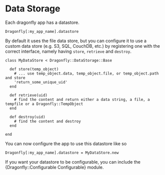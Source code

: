 Data Storage
============

Each dragonfly app has a datastore.

    Dragonfly[:my_app_name].datastore
    
By default it uses the file data store, but you can configure it to use
a custom data store (e.g. S3, SQL, CouchDB, etc.) by registering one with the correct interface, namely
having `store`, `retrieve` and `destroy`.

    class MyDataStore < Dragonfly::DataStorage::Base

      def store(temp_object)
        # ... use temp_object.data, temp_object.file, or temp_object.path and store
        'return_some_unique_uid'
      end

      def retrieve(uid)
        # find the content and return either a data string, a file, a tempfile or a Dragonfly::TempObject
      end
  
      def destroy(uid)
        # find the content and destroy
      end

    end

You can now configure the app to use this datastore like so

    Dragonfly[:my_app_name].datastore = MyDataStore.new

If you want your datastore to be configurable, you can include the {Dragonfly::Configurable Configurable} module.
